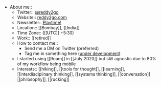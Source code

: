 - About me::
    - Twitter:: [@reddy2go](https://twitter.com/reddy2go)
    - Website:: [reddy2go.com](https://reddy2go.com)
    - Newsletter:: [Playtime!](https://playtime.reddy2go.com)
    - Location:: [[Bombay]], [[India]]
    - Time Zone:: ([[UTC]] +5:30)
    - Work:: [[retired]]
    - How to contact me:: 
        - Send me a DM on Twitter (preferred)
        - Tag me in something here ([under development]([[Chat]]))
    - I started using [[Roam]] in [[July 2020]] but still agnostic due to 80% of my workflow being mobile
    - Interests:: [[hiking]], [[tools for thought]], [[learning]], [[interdisciplinary thinking]], [[systems thinking]], [[conversation]] [[philosophy]], [[rucking]]
